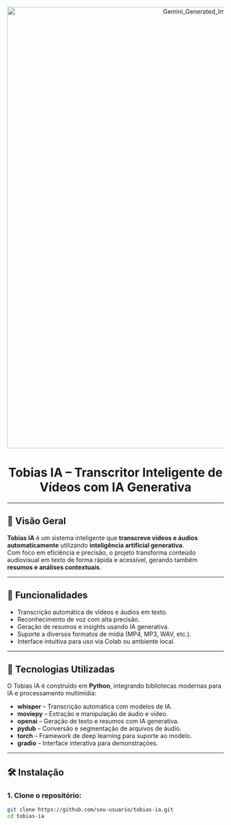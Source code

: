 <p align="center">
<img width="1024" height="1024" alt="Gemini_Generated_Image_5wbk6s5wbk6s5wbk" src="https://github.com/user-attachments/assets/ed383476-1b8d-44fb-ad53-c78b92553c8b" />
</p>

<h1 align="center">Tobias IA – Transcritor Inteligente de Vídeos com IA Generativa</h1>

---

## 🧠 Visão Geral  
**Tobias IA** é um sistema inteligente que **transcreve vídeos e áudios automaticamente** utilizando **inteligência artificial generativa**.  
Com foco em eficiência e precisão, o projeto transforma conteúdo audiovisual em texto de forma rápida e acessível, gerando também **resumos e análises contextuais**.

---

## 🚀 Funcionalidades
- Transcrição automática de vídeos e áudios em texto.  
- Reconhecimento de voz com alta precisão.  
- Geração de resumos e insights usando IA generativa.  
- Suporte a diversos formatos de mídia (MP4, MP3, WAV, etc.).  
- Interface intuitiva para uso via Colab ou ambiente local.  

---

## 🧩 Tecnologias Utilizadas
O Tobias IA é construído em **Python**, integrando bibliotecas modernas para IA e processamento multimídia:

- **whisper** – Transcrição automática com modelos de IA.  
- **moviepy** – Extração e manipulação de áudio e vídeo.  
- **openai** – Geração de texto e resumos com IA generativa.  
- **pydub** – Conversão e segmentação de arquivos de áudio.  
- **torch** – Framework de deep learning para suporte ao modelo.  
- **gradio** – Interface interativa para demonstrações.  

---

## 🛠️ Instalação

### 1. Clone o repositório:
```bash
git clone https://github.com/seu-usuario/tobias-ia.git
cd tobias-ia
